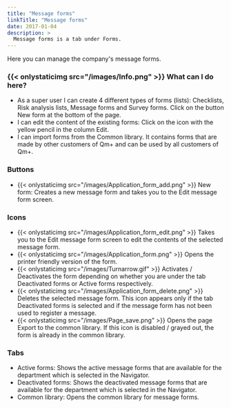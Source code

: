 ```yaml
---
title: "Message forms"
linkTitle: "Message forms"
date: 2017-01-04
description: >
  Message forms is a tab under Forms.
---
```

Here you can manage the company's message forms.

### {{< onlystaticimg src="/images/Info.png" >}} What can I do here?

- As a super user I can create 4 different types of forms (lists): Checklists, Risk analysis lists, Message forms and Survey forms. Click on the button New form at the bottom of the page.
- I can edit the content of the existing forms: Click on the icon with the yellow pencil in the column Edit.
- I can import forms from the Common library. It contains forms that are made by other customers of Qm+ and can be used by all customers of Qm+.

### Buttons

- {{< onlystaticimg src="/images/Application_form_add.png" >}} New form: Creates a new message form and takes you to the Edit message form screen.

### Icons

- {{< onlystaticimg src="/images/Application_form_edit.png" >}} Takes you to the Edit message form screen to edit the contents of the selected message form.
- {{< onlystaticimg src="/images/Application_form.png" >}} Opens the printer friendly version of the form.
- {{< onlystaticimg src="/images/Turnarrow.gif" >}} Activates / Deactivates the form depending on whether you are under the tab Deactivated forms or Active forms respectively.
- {{< onlystaticimg src="/images/Application_form_delete.png" >}} Deletes the selected message form. This icon appears only if the tab Deactivated forms is selected and if the message form has not been used to register a message.
- {{< onlystaticimg src="/images/Page_save.png" >}} Opens the page Export to the common library. If this icon is disabled / grayed out, the form is already in the common library.

### Tabs

- Active forms: Shows the active message forms that are available for the department which is selected in the Navigator.
- Deactivated forms: Shows the deactivated message forms that are available for the department which is selected in the Navigator.
- Common library: Opens the common library for message forms.
